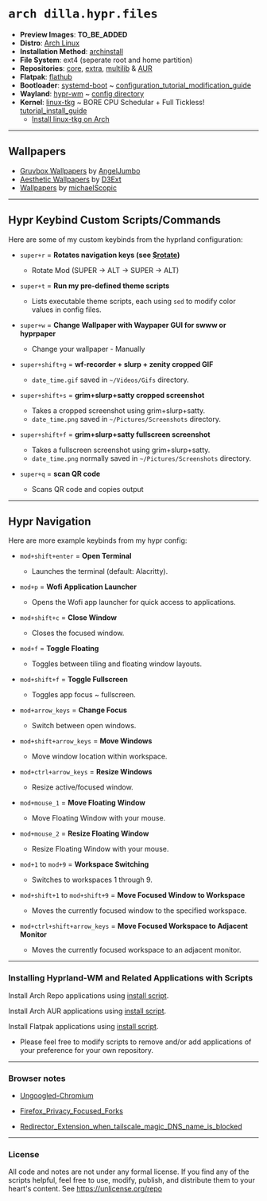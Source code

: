 # `arch dilla.hypr.files`

- **Preview Images**: **TO_BE_ADDED**
- **Distro**: [Arch Linux](https://archlinux.org/)
- **Installation Method**: [archinstall](https://github.com/archlinux/archinstall)
- **File System**: ext4 (seperate root and home partition)
- **Repositories**: [core](https://archlinux.org/packages/?sort=&arch=any&repo=Core&q=&maintainer=&flagged=), [extra](https://archlinux.org/packages/?sort=&arch=any&repo=Extra&q=&maintainer=&flagged=), [multilib](https://archlinux.org/packages/?sort=&repo=Multilib&q=&maintainer=&flagged=) & [AUR](https://aur.archlinux.org/packages)
- **Flatpak**: [flathub](https://flathub.org/)
- **Bootloader**: [systemd-boot](https://github.com/ivandavidov/systemd-boot) ~ [configuration_tutorial_modification_guide](https://github.com/dillacorn/arch-hypr-dots/blob/main/extra_notes/install_linux-tkg.md)
- **Wayland**: [hypr-wm](https://github.com/hyprwm/Hyprland) ~ [config directory](https://github.com/dillacorn/arch-hypr-dots/tree/main/config/hypr)
- **Kernel**: [linux-tkg](https://github.com/Frogging-Family/linux-tkg) ~ BORE CPU Schedular + Full Tickless! [tutorial_install_guide](https://github.com/dillacorn/arch-hypr-dots/blob/main/extra_notes/install_linux-tkg.md)
  - [Install linux-tkg on Arch](https://github.com/Frogging-Family/linux-tkg?tab=readme-ov-file#arch--derivatives)

---

## Wallpapers
- [Gruvbox Wallpapers](https://github.com/AngelJumbo/gruvbox-wallpapers) by [AngelJumbo](https://github.com/AngelJumbo)
- [Aesthetic Wallpapers](https://github.com/D3Ext/aesthetic-wallpapers) by [D3Ext](https://github.com/D3Ext)
- [Wallpapers](https://github.com/michaelScopic/Wallpapers) by [michaelScopic](https://github.com/michaelScopic)

---

## Hypr Keybind Custom Scripts/Commands

Here are some of my custom keybinds from the hyprland configuration:
  
- `super+r` = **Rotates navigation keys (see [$rotate](https://github.com/dillacorn/arch-hypr-dots/tree/main/config/hypr/hyprland.conf))**
  - Rotate Mod (SUPER -> ALT -> SUPER -> ALT)

- `super+t` = **Run my pre-defined theme scripts**
  - Lists executable theme scripts, each using `sed` to modify color values in config files.

- `super+w` = **Change Wallpaper with Waypaper GUI for swww or hyprpaper**
  - Change your wallpaper - Manually

- `super+shift+g` = **wf-recorder + slurp + zenity cropped GIF**  
  - `date_time.gif` saved in `~/Videos/Gifs` directory.
  
- `super+shift+s` = **grim+slurp+satty cropped screenshot**  
  - Takes a cropped screenshot using grim+slurp+satty.
  - `date_time.png` saved in `~/Pictures/Screenshots` directory.

- `super+shift+f` = **grim+slurp+satty fullscreen screenshot**  
  - Takes a fullscreen screenshot using grim+slurp+satty.
  - `date_time.png` normally saved in `~/Pictures/Screenshots` directory.

- `super+q` = **scan QR code**  
  - Scans QR code and copies output

---

## Hypr Navigation

Here are more example keybinds from my hypr config:

- `mod+shift+enter` = **Open Terminal**
  - Launches the terminal (default: Alacritty).

- `mod+p` = **Wofi Application Launcher**
  - Opens the Wofi app launcher for quick access to applications.

- `mod+shift+c` = **Close Window**
  - Closes the focused window.

- `mod+f` = **Toggle Floating**
  - Toggles between tiling and floating window layouts.

- `mod+shift+f` = **Toggle Fullscreen**
  - Toggles app focus ~ fullscreen.

- `mod+arrow_keys` = **Change Focus**
  - Switch between open windows.

- `mod+shift+arrow_keys` = **Move Windows**
  - Move window location within workspace.

- `mod+ctrl+arrow_keys` = **Resize Windows**
  - Resize active/focused window.

- `mod+mouse_1` = **Move Floating Window**
  - Move Floating Window with your mouse.

- `mod+mouse_2` = **Resize Floating Window**
  - Resize Floating Window with your mouse.

- `mod+1` to `mod+9` = **Workspace Switching**  
  - Switches to workspaces 1 through 9.

- `mod+shift+1` to `mod+shift+9` = **Move Focused Window to Workspace**  
  - Moves the currently focused window to the specified workspace.
 
- `mod+ctrl+shift+arrow_keys` = **Move Focused Workspace to Adjacent Monitor**  
  - Moves the currently focused workspace to an adjacent monitor.

---

### Installing Hyprland-WM and Related Applications with Scripts

Install Arch Repo applications using [install script](https://github.com/dillacorn/arch-hypr-dots/blob/main/scripts/install_arch_repo_apps.sh).

Install Arch AUR applications using [install script](https://github.com/dillacorn/arch-hypr-dots/blob/main/scripts/install_aur_repo_apps.sh).

Install Flatpak applications using [install script](https://github.com/dillacorn/arch-hypr-dots/blob/main/scripts/install_flatpak_apps.sh).

- Please feel free to modify scripts to remove and/or add applications of your preference for your own repository.

---

### Browser notes

- [Ungoogled-Chromium](https://github.com/dillacorn/arch-hypr-dots/blob/main/browser_notes/ungoogled-chromium.md)

- [Firefox_Privacy_Focused_Forks](https://github.com/dillacorn/arch-hypr-dots/blob/main/browser_notes/firefox_privacy_focused_forks.md)

- [Redirector_Extension_when_tailscale_magic_DNS_name_is_blocked](https://github.com/dillacorn/arch-hypr-dots/blob/main/browser_notes/redirector_extension_redirect_example.png)

---

### License
All code and notes are not under any formal license. If you find any of the scripts helpful, feel free to use, modify, publish, and distribute them to your heart's content. See https://unlicense.org/repo
